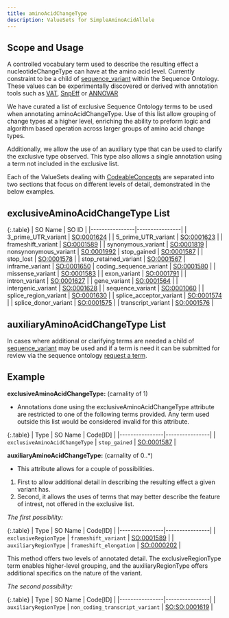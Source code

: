 ```yaml
---
title: aminoAcidChangeType
description: ValueSets for SimpleAminoAcidAllele 
---
```


Scope and Usage
---------------

A controlled vocabulary term used to describe the resulting effect a nucleotideChangeType can have at the amino acid level.  Currently constraint to be a child of [sequence_variant](http://www.sequenceontology.org/browser/current_svn/term/SO:0001060) within the Sequence Ontology.  These values can be experimentally discovered or derived with annotation tools such as [VAT](http://www.yandell-lab.org/software/vaast.html), [SnpEff](http://snpeff.sourceforge.net/) or [ANNOVAR](http://www.openbioinformatics.org/annovar/)

We have curated a list of exclusive Sequence Ontology terms to be used when annotating aminoAcidChangeType.  Use of this list allow grouping of change types at a higher level, enriching the ability to preform logic and algorithm based operation across larger groups of amino acid change types.

Additionally, we allow the use of an auxiliary type that can be used to clarify the exclusive type observed.  This type also allows a single annotation using a term not included in the exclusive list.

Each of the ValueSets dealing with [CodeableConcepts](http://www.hl7.org/implement/standards/fhir/datatypes.html#CodeableConcept) are separated into two sections that focus on different levels of detail, demonstrated in the below examples.


exclusiveAminoAcidChangeType List
----------------------------------

{:.table}
| SO Name | SO ID | 
|----------------|----------------|
| 3_prime_UTR_variant | [SO:0001624](http://www.sequenceontology.org/browser/current_svn/term/SO:0001624) |
| 5_prime_UTR_variant | [SO:0001623](http://www.sequenceontology.org/miso/current_svn/term/SO:0001623) |
| frameshift_variant | [SO:0001589](http://www.sequenceontology.org/browser/current_svn/term/SO:0001589) |
| synonymous_variant | [SO:0001819](http://www.sequenceontology.org/browser/current_svn/term/SO:0001819) 
| nonsynonymous_variant | [SO:0001992](http://www.sequenceontology.org/browser/current_svn/term/SO:0001992) 
| stop_gained | [SO:0001587](http://www.sequenceontology.org/browser/current_svn/term/SO:0001587) |
| stop_lost | [SO:0001578](http://www.sequenceontology.org/browser/current_svn/term/SO:0001578) |
| stop_retained_variant | [SO:0001567](http://www.sequenceontology.org/browser/current_svn/term/SO:0001567) 
| inframe_variant | [SO:0001650](http://www.sequenceontology.org/browser/current_svn/term/SO:0001650)
| coding_sequence_variant | [SO:0001580](http://www.sequenceontology.org/browser/current_svn/term/SO:0001580) |
| missense_variant | [SO:0001583](http://www.sequenceontology.org/browser/current_svn/term/SO:0001583) |
| exon_variant | [SO:0001791](http://www.sequenceontology.org/browser/current_svn/term/SO:0001791) |
| intron_variant | [SO:0001627](http://www.sequenceontology.org/browser/current_svn/term/SO:0001627) |
| gene_variant | [SO:0001564](http://www.sequenceontology.org/browser/current_svn/term/SO:0001564) |
| intergenic_variant | [SO:0001628](http://www.sequenceontology.org/browser/current_svn/term/SO:0001628) |
| sequence_variant | [SO:0001060](http://www.sequenceontology.org/browser/current_svn/term/SO:0001060) |
| splice_region_variant | [SO:0001630](http://www.sequenceontology.org/browser/current_svn/term/SO:0001630) |
| splice_acceptor_variant | [SO:0001574](http://www.sequenceontology.org/browser/current_svn/term/SO:0001574) |
| splice_donor_variant | [SO:0001575](http://www.sequenceontology.org/browser/current_svn/term/SO:0001575) |
| transcript_variant | [SO:0001576](http://www.sequenceontology.org/browser/current_svn/term/SO:0001576) |


auxiliaryAminoAcidChangeType List
---------------------------------

In cases where additional or clarifying terms are needed a child of [sequence_variant](http://www.sequenceontology.org/browser/current_svn/term/SO:0001060) may be used and if a term is need it can be submitted for review via the sequence ontology [request a term]( http://sourceforge.net/p/song/term-tracker/).


Example
-------

**exclusiveAminoAcidChangeType:** (carnality of 1)

* Annotations done using the exclusiveAminoAcidChangeType attribute are restricted to one of the following terms provided.  Any term used outside this list would be considered invalid for this attribute.

{:.table}
| Type | SO Name | Code[ID] | 
|----------------|----------------|
| `exclusiveAminoAcidChangeType` | `stop_gained` | [SO:0001587](http://www.sequenceontology.org/browser/current_svn/term/SO:0001587) |

**auxiliaryAminoAcidChangeType:** (carnality of 0..*)

* This attribute allows for a couple of possibilities.  
1. First to allow additional detail in describing the resulting effect a given variant has.
2. Second, it allows the uses of terms that may better describe the feature of intrest, not offered in the exclusive list.

_The first possibility:_

{:.table}
| Type | SO Name | Code[ID] | 
|----------------|----------------|
| `exclusiveRegionType` | `frameshift_variant` | [SO:0001589](http://www.sequenceontology.org/browser/current_svn/term/SO:0001589) |
| `auxiliaryRegionType` | `frameshift_elongation` | [SO:0000202](http://www.sequenceontology.org/browser/current_svn/term/SO:0000202) |

This method offers two levels of annotated detail.  The exclusiveRegionType term enables higher-level grouping, and the auxiliaryRegionType offers additional specifics on the nature of the variant. 

_The second possibility:_

{:.table}
| Type | SO Name | Code[ID] | 
|----------------|----------------|
| `auxiliaryRegionType` | `non_coding_transcript_variant` | [SO:SO:0001619](http://www.sequenceontology.org/browser/current_svn/term/SO:0001619) |


